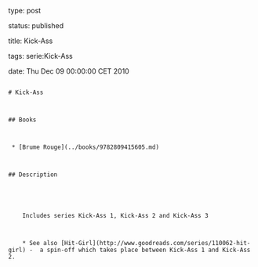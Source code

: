 type: post
status: published
title: Kick-Ass
tags: serie:Kick-Ass
date: Thu Dec 09 00:00:00 CET 2010
~~~~~~
# Kick-Ass

## Books

 * [Brume Rouge](../books/9782809415605.md)

## Description


    Includes series Kick-Ass 1, Kick-Ass 2 and Kick-Ass 3
    
    * See also [Hit-Girl](http://www.goodreads.com/series/110062-hit-girl) -  a spin-off which takes place between Kick-Ass 1 and Kick-Ass 2.



